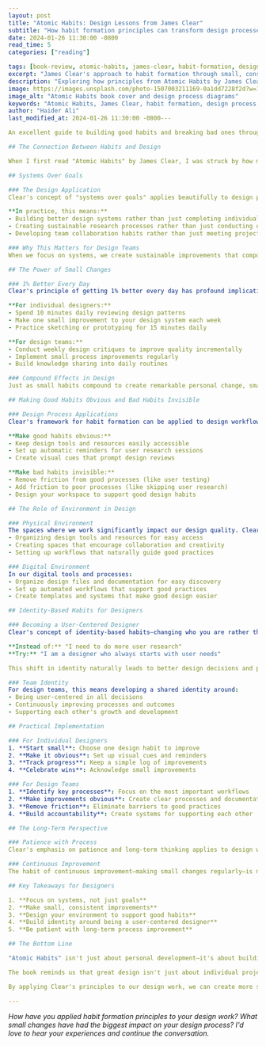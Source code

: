 ```yaml
---
layout: post
title: "Atomic Habits: Design Lessons from James Clear"
subtitle: "How habit formation principles can transform design processes and team workflows"
date: 2024-01-26 11:30:00 -0800
read_time: 5
categories: ["reading"]

tags: [book-review, atomic-habits, james-clear, habit-formation, design-process, team-workflows]
excerpt: "James Clear's approach to habit formation through small, consistent actions has profound implications for design processes and team workflows."
description: "Exploring how principles from Atomic Habits by James Clear can be applied to design processes, team workflows, and building better design systems."
image: https://images.unsplash.com/photo-1507003211169-0a1dd7228f2d?w=1200&h=600&fit=crop&crop=center
image_alt: "Atomic Habits book cover and design process diagrams"
keywords: "Atomic Habits, James Clear, habit formation, design process, team workflows, systems thinking, design methodology"
author: "Haider Ali"
last_modified_at: 2024-01-26 11:30:00 -0800---

An excellent guide to building good habits and breaking bad ones through small, incremental changes.

## The Connection Between Habits and Design

When I first read "Atomic Habits" by James Clear, I was struck by how many of the principles could be applied to design work. The book's core message—that small, consistent changes lead to remarkable results—resonates deeply with how I approach design problems and team processes.

## Systems Over Goals

### The Design Application
Clear's concept of "systems over goals" applies beautifully to design processes. Instead of just hitting specific metrics or deadlines, we should focus on improving our design system and processes.

**In practice, this means:**
- Building better design systems rather than just completing individual projects
- Creating sustainable research processes rather than just conducting one-off studies
- Developing team collaboration habits rather than just meeting project deadlines

### Why This Matters for Design Teams
When we focus on systems, we create sustainable improvements that compound over time. A well-designed process for user research, for example, will generate better insights project after project, not just once.

## The Power of Small Changes

### 1% Better Every Day
Clear's principle of getting 1% better every day has profound implications for design work:

**For individual designers:**
- Spend 10 minutes daily reviewing design patterns
- Make one small improvement to your design system each week
- Practice sketching or prototyping for 15 minutes daily

**For design teams:**
- Conduct weekly design critiques to improve quality incrementally
- Implement small process improvements regularly
- Build knowledge sharing into daily routines

### Compound Effects in Design
Just as small habits compound to create remarkable personal change, small improvements in design processes compound to create remarkable team performance. A team that consistently makes small improvements will outperform a team that occasionally makes large changes.

## Making Good Habits Obvious and Bad Habits Invisible

### Design Process Applications
Clear's framework for habit formation can be applied to design workflows:

**Make good habits obvious:**
- Keep design tools and resources easily accessible
- Set up automatic reminders for user research sessions
- Create visual cues that prompt design reviews

**Make bad habits invisible:**
- Remove friction from good processes (like user testing)
- Add friction to poor processes (like skipping user research)
- Design your workspace to support good design habits

## The Role of Environment in Design

### Physical Environment
The spaces where we work significantly impact our design quality. Clear's insights about environment design apply to:
- Organizing design tools and resources for easy access
- Creating spaces that encourage collaboration and creativity
- Setting up workflows that naturally guide good practices

### Digital Environment
In our digital tools and processes:
- Organize design files and documentation for easy discovery
- Set up automated workflows that support good practices
- Create templates and systems that make good design easier

## Identity-Based Habits for Designers

### Becoming a User-Centered Designer
Clear's concept of identity-based habits—changing who you are rather than just what you do—applies to design philosophy:

**Instead of:** "I need to do more user research"
**Try:** "I am a designer who always starts with user needs"

This shift in identity naturally leads to better design decisions and processes.

### Team Identity
For design teams, this means developing a shared identity around:
- Being user-centered in all decisions
- Continuously improving processes and outcomes
- Supporting each other's growth and development

## Practical Implementation

### For Individual Designers
1. **Start small**: Choose one design habit to improve
2. **Make it obvious**: Set up visual cues and reminders
3. **Track progress**: Keep a simple log of improvements
4. **Celebrate wins**: Acknowledge small improvements

### For Design Teams
1. **Identify key processes**: Focus on the most important workflows
2. **Make improvements obvious**: Create clear processes and documentation
3. **Remove friction**: Eliminate barriers to good practices
4. **Build accountability**: Create systems for supporting each other

## The Long-Term Perspective

### Patience with Process
Clear's emphasis on patience and long-term thinking applies to design work. The best design systems and processes take time to develop and refine. We need to be patient with ourselves and our teams as we build better habits and processes.

### Continuous Improvement
The habit of continuous improvement—making small changes regularly—is more valuable than occasional large overhauls. This applies to everything from design systems to team processes to individual skills.

## Key Takeaways for Designers

1. **Focus on systems, not just goals**
2. **Make small, consistent improvements**
3. **Design your environment to support good habits**
4. **Build identity around being a user-centered designer**
5. **Be patient with long-term process improvement**

## The Bottom Line

"Atomic Habits" isn't just about personal development—it's about building better systems and processes. For designers, this means creating sustainable approaches to design work that compound over time to create remarkable results.

The book reminds us that great design isn't just about individual projects or moments of inspiration. It's about building systems, habits, and processes that consistently produce better outcomes for users and teams.

By applying Clear's principles to our design work, we can create more sustainable, effective, and enjoyable design practices that serve both our users and our professional growth.

---
```


*How have you applied habit formation principles to your design work? What small changes have had the biggest impact on your design process? I'd love to hear your experiences and continue the conversation.*
